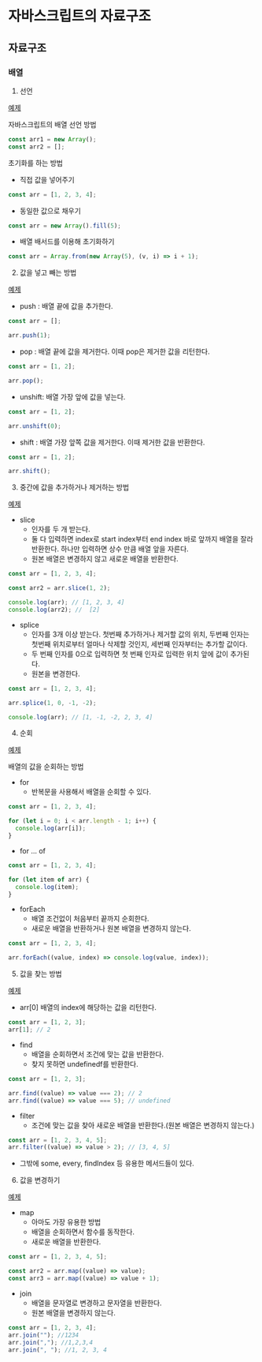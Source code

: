 # 자바스크립트의 자료구조

## 자료구조

### 배열

1. 선언

[예제](arrayExample/arrayex1.js)

자바스크립트의 배열 선언 방법

```javascript
const arr1 = new Array();
const arr2 = [];
```

초기화를 하는 방법

- 직접 값을 넣어주기

```javascript
const arr = [1, 2, 3, 4];
```

- 동일한 값으로 채우기

```javascript
const arr = new Array().fill(5);
```

- 배열 배서드를 이용해 초기화하기

```javascript
const arr = Array.from(new Array(5), (v, i) => i + 1);
```

2. 값을 넣고 빼는 방법

[예제](arrayExample/arrayex2.js)

- push : 배열 끝에 값을 추가한다.

```javascript
const arr = [];

arr.push(1);
```

- pop : 배열 끝에 값을 제거한다. 이때 pop은 제거한 값을 리턴한다.

```javascript
const arr = [1, 2];

arr.pop();
```

- unshift: 배열 가장 앞에 값을 넣는다.

```javascript
const arr = [1, 2];

arr.unshift(0);
```

- shift : 배열 가장 앞쪽 값을 제거한다. 이때 제거한 값을 반환한다.

```javascript
const arr = [1, 2];

arr.shift();
```

3. 중간에 값을 추가하거나 제거하는 방법

[예제](arrayExample/arrayex3.js)

- slice
  - 인자를 두 개 받는다.
  - 둘 다 입력하면 index로 start index부터 end index 바로 앞까지 배열을 잘라 반환한다. 하나만 입력하면 상수 만큼 배열 앞을 자른다.
  - 원본 배열은 변경하지 않고 새로운 배열을 반환한다.

```javascript
const arr = [1, 2, 3, 4];

const arr2 = arr.slice(1, 2);

console.log(arr); // [1, 2, 3, 4]
console.log(arr2); //  [2]
```

- splice
  - 인자를 3개 이상 받는다. 첫번째 추가하거나 제거할 값의 위치, 두번째 인자는 첫번째 위치로부터 얼마나 삭제할 것인지, 세번째 인자부터는 추가할 값이다.
  - 두 번째 인자를 0으로 입력하면 첫 번째 인자로 입력한 위치 앞에 값이 추가된다.
  - 원본을 변경한다.

```javascript
const arr = [1, 2, 3, 4];

arr.splice(1, 0, -1, -2);

console.log(arr); // [1, -1, -2, 2, 3, 4]
```

4. 순회

[예제](arrayExample/arrayex4.js)

배열의 값을 순회하는 방법

- for
  - 반복문을 사용해서 배열을 순회할 수 있다.

```javascript
const arr = [1, 2, 3, 4];

for (let i = 0; i < arr.length - 1; i++) {
  console.log(arr[i]);
}
```

- for ... of

```javascript
const arr = [1, 2, 3, 4];

for (let item of arr) {
  console.log(item);
}
```

- forEach
  - 배열 조건없이 처음부터 끝까지 순회한다.
  - 새로운 배열을 반환하거나 원본 배열을 변경하지 않는다.

```javascript
const arr = [1, 2, 3, 4];

arr.forEach((value, index) => console.log(value, index));
```

5. 값을 찾는 방법

[예제](arrayExample/arrayex5.js)

- arr[0]
  배열의 index에 해당하는 값을 리턴한다.

```javascript
const arr = [1, 2, 3];
arr[1]; // 2
```

- find
  - 배열을 순회하면서 조건에 맞는 값을 반환한다.
  - 찾지 못하면 undefinedf를 반환한다.

```javascript
const arr = [1, 2, 3];

arr.find((value) => value === 2); // 2
arr.find((value) => value === 5); // undefined
```

- filter
  - 조건에 맞는 값을 찾아 새로운 배열을 반환한다.(원본 배열은 변경하지 않는다.)

```javascript
const arr = [1, 2, 3, 4, 5];
arr.filter((value) => value > 2); // [3, 4, 5]
```

- 그밖에 some, every, findIndex 등 유용한 메서드들이 있다.

6. 값을 변경하기

[예제](arrayExample/arrayex6.js)

- map
  - 아마도 가장 유용한 방법
  - 배열을 순회하면서 함수를 동작한다.
  - 새로운 배열을 반환한다.

```javascript
const arr = [1, 2, 3, 4, 5];

const arr2 = arr.map((value) => value);
const arr3 = arr.map((value) => value + 1);
```

- join
  - 배열을 문자열로 변경하고 문자열을 반환한다.
  - 원본 배열을 변경하지 않는다.

```javascript
const arr = [1, 2, 3, 4];
arr.join(""); //1234
arr.join(","); //1,2,3,4
arr.join(", "); //1, 2, 3, 4
```
